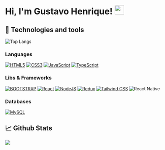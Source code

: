 # Hi, I'm Gustavo Henrique! <img src="https://raw.githubusercontent.com/MartinHeinz/MartinHeinz/master/wave.gif" width="30px"> 

## 🔧 Technologies and tools

![Top Langs](https://github-readme-stats.vercel.app/api/top-langs/?username=HenriqueCarniel1&layout=compact&theme=dracula)

### Languages
[<img alt="HTML5" src="https://img.shields.io/badge/html5%20-%23E34F26.svg?&style=for-the-badge&logo=html5&logoColor=white"/>](https://developer.mozilla.org/en-US/docs/Web/HTML) 
[<img alt="CSS3" src="https://img.shields.io/badge/css3%20-%231572B6.svg?&style=for-the-badge&logo=css3&logoColor=white"/>](https://developer.mozilla.org/en-US/docs/Web/CSS) 
[<img alt="JavaScript" src="https://img.shields.io/badge/javascript%20-%23323330.svg?&style=for-the-badge&logo=javascript&logoColor=%23F7DF1E"/>](https://developer.mozilla.org/en-US/docs/Web/javascript) 
[<img alt="TypeScript" src="https://img.shields.io/badge/typescript%20-%23007ACC.svg?&style=for-the-badge&logo=typescript&logoColor=white"/>](https://www.typescriptlang.org/) 

### Libs & Frameworks
[<img alt="BOOTSTRAP" src="https://img.shields.io/badge/Bootstrap-563D7C?style=for-the-badge&logo=bootstrap&logoColor=white"/>](https://getbootstrap.com/) 
[<img alt="React" src="https://img.shields.io/badge/react%20-%2320232a.svg?&style=for-the-badge&logo=react&logoColor=%2361DAFB"/>](https://react.dev/) 
[<img alt="NodeJS" src="https://img.shields.io/badge/node.js%20-%2343853D.svg?&style=for-the-badge&logo=node.js&logoColor=white"/>](https://nodejs.org/en/)
[<img alt="Redux" src="https://img.shields.io/badge/redux-%23593d88.svg?style=for-the-badge&logo=redux&logoColor=white"/>](https://redux.js.org/)
[<img alt="Tailwind CSS" src="https://img.shields.io/badge/Tailwind%20CSS-38B2AC?style=for-the-badge&logo=tailwind-css&logoColor=white"/>](https://tailwindcss.com/)
<img alt="React Native" src="https://img.shields.io/badge/react%20native-007ACC?style=for-the-badge&logo=react&logoColor=white"/>

### Databases
[<img alt="MySQL" src="https://img.shields.io/badge/MySQL-005C84?style=for-the-badge&logo=mysql&logoColor=white"/>](https://www.mysql.com/)

## 📈 Github Stats
![](https://github-profile-summary-cards.vercel.app/api/cards/profile-details?username=HenriqueCarniel1)
